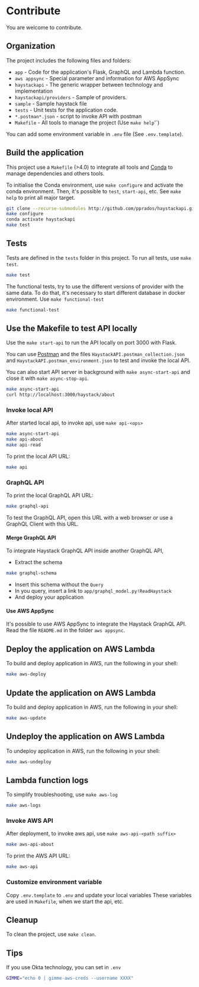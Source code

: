 # Contribute

You are welcome to contribute.

## Organization

The project includes the following files and folders:

- `app` - Code for the application's Flask, GraphQL and Lambda function.
- `aws appsync` - Special parameter and information for AWS AppSync
- `haystackapi` - The generic wrapper between technology and implementation
- `haystackapi/providers` - Sample of providers.
- `sample` - Sample haystack file
- `tests` - Unit tests for the application code.
- `*.postman*.json` - script to invoke API with postman
- `Makefile` - All tools to manage the project (Use `make help`'`)

You can add some environment variable in `.env` file (See `.env.template`).

## Build the application

This project use a `Makefile` (>4.0) to integrate all tools
and [Conda](https://docs.conda.io/projects/conda/en/latest/index.html)
to manage dependencies and others tools.

To initialise the Conda environment, use `make configure` and activate the conda environment. Then, it's possible
to `test`, `start-api`, etc. See `make help` to print all major target.

```bash
git clone --recurse-submodules http://github.com/pprados/haystackapi.git 
make configure
conda activate haystackapi
make test
```

## Tests

Tests are defined in the `tests` folder in this project. To run all tests, use `make test`.

```bash
make test
```

The functional tests, try to use the different versions of provider with the same data. To do that, it's necessary to
start different database in docker environment. Use `make functional-test`

```bash
make functional-test
```

## Use the Makefile to test API locally

Use the `make start-api` to run the API locally on port 3000 with Flask.

You can use [Postman](https://www.postman.com/) and the files `HaystackAPI.postman_collection.json`
and `HaystackAPI.postman_environment.json` to test and invoke the local API.

You can also start API server in background with `make async-start-api` and close it with `make async-stop-api`.

```bash
make async-start-api
curl http://localhost:3000/haystack/about
```

### Invoke local API

After started local api, to invoke api, use `make api-<ops>`

```bash
make async-start-api
make api-about
make api-read
```

To print the local API URL:

```bash
make api
```

### GraphQL API

To print the local GraphQL API URL:

```bash
make graphql-api
```

To test the GraphQL API, open this URL with a web browser or use a GraphQL Client with this URL.

#### Merge GraphQL API

To integrate Haystack GraphQL API inside another GraphQL API,

- Extract the schema

```bash
make graphql-schema
```

- Insert this schema without the `Query`
- In you query, insert a link to `app/graphql_model.py!ReadHaystack`
- And deploy your application

#### Use AWS AppSync

It's possible to use AWS AppSync to integrate the Haystack GraphQL API. Read the file `README.md` in the
folder `aws appsync`.

## Deploy the application on AWS Lambda

To build and deploy application in AWS, run the following in your shell:

```bash
make aws-deploy
```

## Update the application on AWS Lambda

To build and deploy application in AWS, run the following in your shell:

```bash
make aws-update
```

## Undeploy the application on AWS Lambda

To undeploy application in AWS, run the following in your shell:

```bash
make aws-undeploy
```

## Lambda function logs

To simplify troubleshooting, use `make aws-log`

```bash
make aws-logs
```

### Invoke AWS API

After deployment, to invoke aws api, use `make aws-api-<path suffix>`

```bash
make aws-api-about
```

To print the AWS API URL:

```bash
make aws-api
```

### Customize environment variable

Copy `.env.template` to `.env` and update your local variables These variables are used in `Makefile`, when we start the
api, etc.

## Cleanup

To clean the project, use `make clean`.

## Tips

If you use Okta technology, you can set in `.env`

```bash
GIMME="echo 0 | gimme-aws-creds --username XXXX"
```
